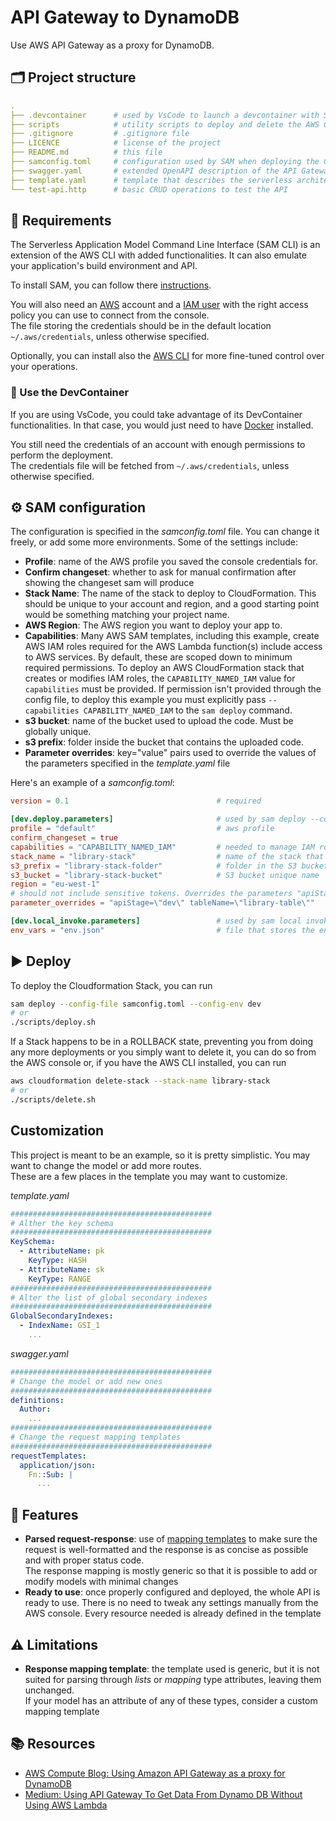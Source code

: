 # API Gateway to DynamoDB

Use AWS API Gateway as a proxy for DynamoDB.

## 🗂 Project structure

```yaml
.
├── .devcontainer      # used by VsCode to launch a devcontainer with SAM
├── scripts            # utility scripts to deploy and delete the AWS Cloudformation Stack
├── .gitignore         # .gitignore file
├── LICENCE            # license of the project
├── README.md          # this file
├── samconfig.toml     # configuration used by SAM when deploying the Cloudformation Stack
├── swagger.yaml       # extended OpenAPI description of the API Gateway configuration
├── template.yaml      # template that describes the serverless architecture and its resources
└── test-api.http      # basic CRUD operations to test the API
```

## 🧾 Requirements

The Serverless Application Model Command Line Interface (SAM CLI) is an
extension of the AWS CLI with added functionalities. It can also emulate your
application's build environment and API.

To install SAM, you can follow there
[instructions](https://docs.aws.amazon.com/serverless-application-model/latest/developerguide/serverless-sam-cli-install.html).

You will also need an [AWS](https://aws.amazon.com/) account and a
[IAM user](https://docs.aws.amazon.com/IAM/latest/UserGuide/id_users.html) with
the right access policy you can use to connect from the console.\
The file storing the credentials should be in the default location
`~/.aws/credentials`, unless otherwise specified.

Optionally, you can install also the [AWS CLI](https://aws.amazon.com/cli/) for
more fine-tuned control over your operations.

### 🐳 Use the DevContainer

If you are using VsCode, you could take advantage of its DevContainer
functionalities. In that case, you would just need to have
[Docker](https://docs.docker.com/get-docker/) installed.

You still need the credentials of an account with enough permissions to perform
the deployment.\
The credentials file will be fetched from `~/.aws/credentials`, unless otherwise
specified.

## ⚙️ SAM configuration

The configuration is specified in the _samconfig.toml_ file. You can change it
freely, or add some more environments. Some of the settings include:

- **Profile**: name of the AWS profile you saved the console credentials for.
- **Confirm changeset**: whether to ask for manual confirmation after showing
  the changeset sam will produce
- **Stack Name**: The name of the stack to deploy to CloudFormation. This should
  be unique to your account and region, and a good starting point would be
  something matching your project name.
- **AWS Region**: The AWS region you want to deploy your app to.
- **Capabilities**: Many AWS SAM templates, including this example, create AWS
  IAM roles required for the AWS Lambda function(s) include access to AWS
  services. By default, these are scoped down to minimum required permissions.
  To deploy an AWS CloudFormation stack that creates or modifies IAM roles, the
  `CAPABILITY_NAMED_IAM` value for `capabilities` must be provided. If
  permission isn't provided through the config file, to deploy this example you
  must explicitly pass `--capabilities CAPABILITY_NAMED_IAM` to the `sam deploy`
  command.
- **s3 bucket**: name of the bucket used to upload the code. Must be globally
  unique.
- **s3 prefix**: folder inside the bucket that contains the uploaded code.
- **Parameter overrides**: key="value" pairs used to override the values of the
  parameters specified in the _template.yaml_ file

Here's an example of a _samconfig.toml_:

```toml
version = 0.1                                 # required

[dev.deploy.parameters]                       # used by sam deploy --config-env dev
profile = "default"                           # aws profile
confirm_changeset = true 
capabilities = "CAPABILITY_NAMED_IAM"         # needed to manage IAM roles
stack_name = "library-stack"                  # name of the stack that will be deployed
s3_prefix = "library-stack-folder"            # folder in the S3 bucket
s3_bucket = "library-stack-bucket"            # S3 bucket unique name
region = "eu-west-1"
# should not include sensitive tokens. Overrides the parameters "apiStage" and "token"
parameter_overrides = "apiStage=\"dev\" tableName=\"library-table\"" 

[dev.local_invoke.parameters]                 # used by sam local invoke --config-env dev
env_vars = "env.json"                         # file that stores the environment variables
```

## ▶️ Deploy

To deploy the Cloudformation Stack, you can run

```bash
sam deploy --config-file samconfig.toml --config-env dev
# or
./scripts/deploy.sh
```

If a Stack happens to be in a ROLLBACK state, preventing you from doing any more
deployments or you simply want to delete it, you can do so from the AWS console
or, if you have the AWS CLI installed, you can run

```bash
aws cloudformation delete-stack --stack-name library-stack
# or
./scripts/delete.sh
```

## Customization

This project is meant to be an example, so it is pretty simplistic. You may want
to change the model or add more routes.\
These are a few places in the template you may want to customize.

_template.yaml_

```yaml
#############################################
# Alther the key schema
#############################################
KeySchema: 
  - AttributeName: pk
    KeyType: HASH
  - AttributeName: sk
    KeyType: RANGE
#############################################
# Alter the list of global secondary indexes
#############################################
GlobalSecondaryIndexes:
  - IndexName: GSI_1
    ...
```

_swagger.yaml_

```yaml
#############################################
# Change the model or add new ones
#############################################
definitions:
  Author:
    ...
#############################################
# Change the request mapping templates
#############################################
requestTemplates:
  application/json:
    Fn::Sub: |
      ...
```

## 🎨 Features

- **Parsed request-response**: use of
  [mapping templates](https://docs.aws.amazon.com/apigateway/latest/developerguide/apigateway-override-request-response-parameters.html)
  to make sure the request is well-formatted and the response is as concise as
  possible and with proper status code.\
  The response mapping is mostly generic so that it is possible to add or modify
  models with minimal changes
- **Ready to use**: once properly configured and deployed, the whole API is
  ready to use. There is no need to tweak any settings manually from the AWS
  console. Every resource needed is already defined in the template

## ⚠️ Limitations

- **Response mapping template**: the template used is generic, but it is not
  suited for parsing through _lists_ or _mapping_ type attributes, leaving them
  unchanged.\
  If your model has an attribute of any of these types, consider a custom
  mapping template

## 📚 Resources

- [AWS Compute Blog: Using Amazon API Gateway as a proxy for DynamoDB](https://aws.amazon.com/it/blogs/compute/using-amazon-api-gateway-as-a-proxy-for-dynamodb/)
- [Medium: Using API Gateway To Get Data From Dynamo DB Without Using AWS Lambda](https://medium.com/@likhita507/using-api-gateway-to-get-data-from-dynamo-db-using-without-using-aws-lambda-e51434a4f5a0)

